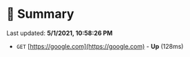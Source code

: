 # 📖 Summary
Last updated: **5/1/2021, 10:58:26 PM**

- `GET` [https://google.com](https://google.com) - **Up** (128ms)
